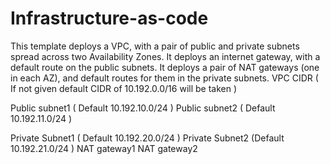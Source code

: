 # Infrastructure-as-code

This template deploys a VPC, with a pair of public and private subnets spread across two Availability Zones. It deploys an internet gateway, with a default route on the public subnets. It deploys a pair of NAT gateways (one in each AZ), and default routes for them in the private subnets.
VPC CIDR ( If not given default CIDR of 10.192.0.0/16 will be taken ) 

Public subnet1 ( Default 10.192.10.0/24 ) 
Public subnet2  ( Default 10.192.11.0/24 ) 

Private Subnet1 ( Default 10.192.20.0/24 ) 
Private Subnet2  (Default 10.192.21.0/24 ) 
NAT gateway1
NAT gateway2 

